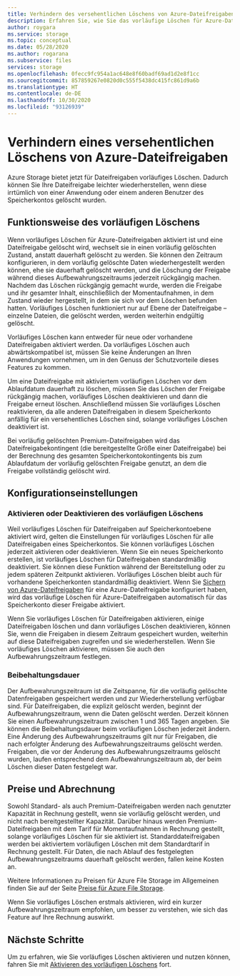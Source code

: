 ```yaml
---
title: Verhindern des versehentlichen Löschens von Azure-Dateifreigaben
description: Erfahren Sie, wie Sie das vorläufige Löschen für Azure-Dateifreigaben aktivieren, um die Wiederherstellung von Daten zu ermöglichen und versehentliche Löschvorgänge zu verhindern.
author: roygara
ms.service: storage
ms.topic: conceptual
ms.date: 05/28/2020
ms.author: rogarana
ms.subservice: files
services: storage
ms.openlocfilehash: 0fecc9fc954a1ac648e8f60badf69ad1d2e8f1cc
ms.sourcegitcommit: 857859267e0820d0c555f5438dc415fc861d9a6b
ms.translationtype: HT
ms.contentlocale: de-DE
ms.lasthandoff: 10/30/2020
ms.locfileid: "93126939"
---
```

# <a name="prevent-accidental-deletion-of-azure-file-shares"></a>Verhindern eines versehentlichen Löschens von Azure-Dateifreigaben

Azure Storage bietet jetzt für Dateifreigaben vorläufiges Löschen. Dadurch können Sie Ihre Dateifreigabe leichter wiederherstellen, wenn diese irrtümlich von einer Anwendung oder einem anderen Benutzer des Speicherkontos gelöscht wurden.

## <a name="how-soft-delete-works"></a>Funktionsweise des vorläufigen Löschens

Wenn vorläufiges Löschen für Azure-Dateifreigaben aktiviert ist und eine Dateifreigabe gelöscht wird, wechselt sie in einen vorläufig gelöschten Zustand, anstatt dauerhaft gelöscht zu werden. Sie können den Zeitraum konfigurieren, in dem vorläufig gelöschte Daten wiederhergestellt werden können, ehe sie dauerhaft gelöscht werden, und die Löschung der Freigabe während dieses Aufbewahrungszeitraums jederzeit rückgängig machen. Nachdem das Löschen rückgängig gemacht wurde, werden die Freigabe und ihr gesamter Inhalt, einschließlich der Momentaufnahmen, in dem Zustand wieder hergestellt, in dem sie sich vor dem Löschen befunden hatten. Vorläufiges Löschen funktioniert nur auf Ebene der Dateifreigabe – einzelne Dateien, die gelöscht werden, werden weiterhin endgültig gelöscht.

Vorläufiges Löschen kann entweder für neue oder vorhandene Dateifreigaben aktiviert werden. Da vorläufiges Löschen auch abwärtskompatibel ist, müssen Sie keine Änderungen an Ihren Anwendungen vornehmen, um in den Genuss der Schutzvorteile dieses Features zu kommen. 

Um eine Dateifreigabe mit aktiviertem vorläufigen Löschen vor dem Ablaufdatum dauerhaft zu löschen, müssen Sie das Löschen der Freigabe rückgängig machen, vorläufiges Löschen deaktivieren und dann die Freigabe erneut löschen. Anschließend müssen Sie vorläufiges Löschen reaktivieren, da alle anderen Dateifreigaben in diesem Speicherkonto anfällig für ein versehentliches Löschen sind, solange vorläufiges Löschen deaktiviert ist.

Bei vorläufig gelöschten Premium-Dateifreigaben wird das Dateifreigabekontingent (die bereitgestellte Größe einer Dateifreigabe) bei der Berechnung des gesamten Speicherkontokontingents bis zum Ablaufdatum der vorläufig gelöschten Freigabe genutzt, an dem die Freigabe vollständig gelöscht wird.

## <a name="configuration-settings"></a>Konfigurationseinstellungen

### <a name="enabling-or-disabling-soft-delete"></a>Aktivieren oder Deaktivieren des vorläufigen Löschens

Weil vorläufiges Löschen für Dateifreigaben auf Speicherkontoebene aktiviert wird, gelten die Einstellungen für vorläufiges Löschen für alle Dateifreigaben eines Speicherkontos. Sie können vorläufiges Löschen jederzeit aktivieren oder deaktivieren. Wenn Sie ein neues Speicherkonto erstellen, ist vorläufiges Löschen für Dateifreigaben standardmäßig deaktiviert. Sie können diese Funktion während der Bereitstellung oder zu jedem späteren Zeitpunkt aktivieren. Vorläufiges Löschen bleibt auch für vorhandene Speicherkonten standardmäßig deaktiviert. Wenn Sie [Sichern von Azure-Dateifreigaben](../../backup/azure-file-share-backup-overview.md) für eine Azure-Dateifreigabe konfiguriert haben, wird das vorläufige Löschen für Azure-Dateifreigaben automatisch für das Speicherkonto dieser Freigabe aktiviert.

Wenn Sie vorläufiges Löschen für Dateifreigaben aktivieren, einige Dateifreigaben löschen und dann vorläufiges Löschen deaktivieren, können Sie, wenn die Freigaben in diesem Zeitraum gespeichert wurden, weiterhin auf diese Dateifreigaben zugreifen und sie wiederherstellen. Wenn Sie vorläufiges Löschen aktivieren, müssen Sie auch den Aufbewahrungszeitraum festlegen.

### <a name="retention-period"></a>Beibehaltungsdauer

Der Aufbewahrungszeitraum ist die Zeitspanne, für die vorläufig gelöschte Datenfreigaben gespeichert werden und zur Wiederherstellung verfügbar sind. Für Dateifreigaben, die explizit gelöscht werden, beginnt der Aufbewahrungszeitraum, wenn die Daten gelöscht werden. Derzeit können Sie einen Aufbewahrungszeitraum zwischen 1 und 365 Tagen angeben. Sie können die Beibehaltungsdauer beim vorläufigen Löschen jederzeit ändern. Eine Änderung des Aufbewahrungszeitraums gilt nur für Freigaben, die nach erfolgter Änderung des Aufbewahrungszeitraums gelöscht werden. Freigaben, die vor der Änderung des Aufbewahrungszeitraums gelöscht wurden, laufen entsprechend dem Aufbewahrungszeitraum ab, der beim Löschen dieser Daten festgelegt war.

## <a name="pricing-and-billing"></a>Preise und Abrechnung

Sowohl Standard- als auch Premium-Dateifreigaben werden nach genutzter Kapazität in Rechnung gestellt, wenn sie vorläufig gelöscht werden, und nicht nach bereitgestellter Kapazität. Darüber hinaus werden Premium-Dateifreigaben mit dem Tarif für Momentaufnahmen in Rechnung gestellt, solange vorläufiges Löschen für sie aktiviert ist. Standarddateifreigaben werden bei aktiviertem vorläufigen Löschen mit dem Standardtarif in Rechnung gestellt. Für Daten, die nach Ablauf des festgelegten Aufbewahrungszeitraums dauerhaft gelöscht werden, fallen keine Kosten an.

Weitere Informationen zu Preisen für Azure File Storage im Allgemeinen finden Sie auf der Seite [Preise für Azure File Storage](https://azure.microsoft.com/pricing/details/storage/files/).

Wenn Sie vorläufiges Löschen erstmals aktivieren, wird ein kurzer Aufbewahrungszeitraum empfohlen, um besser zu verstehen, wie sich das Feature auf Ihre Rechnung auswirkt.

## <a name="next-steps"></a>Nächste Schritte

Um zu erfahren, wie Sie vorläufiges Löschen aktivieren und nutzen können, fahren Sie mit [Aktivieren des vorläufigen Löschens](storage-files-enable-soft-delete.md) fort.
